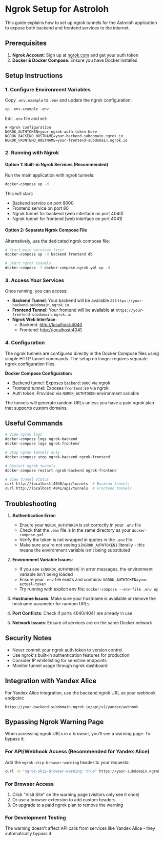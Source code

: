 # Ngrok Setup for Astroloh

This guide explains how to set up ngrok tunnels for the Astroloh application to expose both backend and frontend services to the internet.

## Prerequisites

1. **Ngrok Account**: Sign up at [ngrok.com](https://ngrok.com) and get your auth token
2. **Docker & Docker Compose**: Ensure you have Docker installed

## Setup Instructions

### 1. Configure Environment Variables

Copy `.env.example` to `.env` and update the ngrok configuration:

```bash
cp .env.example .env
```

Edit `.env` file and set:

```env
# Ngrok Configuration
NGROK_AUTHTOKEN=your-ngrok-auth-token-here
NGROK_BACKEND_HOSTNAME=your-backend-subdomain.ngrok.io
NGROK_FRONTEND_HOSTNAME=your-frontend-subdomain.ngrok.io
```

### 2. Running with Ngrok

#### Option 1: Built-in Ngrok Services (Recommended)

Run the main application with ngrok tunnels:

```bash
docker-compose up -d
```

This will start:

- Backend service on port 8000
- Frontend service on port 80
- Ngrok tunnel for backend (web interface on port 4040)
- Ngrok tunnel for frontend (web interface on port 4041)

#### Option 2: Separate Ngrok Compose File

Alternatively, use the dedicated ngrok compose file:

```bash
# Start main services first
docker-compose up -d backend frontend db

# Start ngrok tunnels
docker-compose -f docker-compose.ngrok.yml up -d
```

### 3. Access Your Services

Once running, you can access:

- **Backend Tunnel**: Your backend will be available at `https://your-backend-subdomain.ngrok.io`
- **Frontend Tunnel**: Your frontend will be available at `https://your-frontend-subdomain.ngrok.io`
- **Ngrok Web Interface**:
  - Backend: <http://localhost:4040>
  - Frontend: <http://localhost:4041>

### 4. Configuration

The ngrok tunnels are configured directly in the Docker Compose files using simple HTTP tunnel commands. The setup no longer requires separate ngrok configuration files.

**Docker Compose Configuration:**

- Backend tunnel: Exposes `backend:8000` via ngrok
- Frontend tunnel: Exposes `frontend:80` via ngrok
- Auth token: Provided via `NGROK_AUTHTOKEN` environment variable

The tunnels will generate random URLs unless you have a paid ngrok plan that supports custom domains.

## Useful Commands

```bash
# View ngrok logs
docker-compose logs ngrok-backend
docker-compose logs ngrok-frontend

# Stop ngrok tunnels only
docker-compose stop ngrok-backend ngrok-frontend

# Restart ngrok tunnels
docker-compose restart ngrok-backend ngrok-frontend

# View tunnel status
curl http://localhost:4040/api/tunnels  # Backend tunnels
curl http://localhost:4041/api/tunnels  # Frontend tunnels
```

## Troubleshooting

1. **Authentication Error**:
   - Ensure your `NGROK_AUTHTOKEN` is set correctly in your `.env` file
   - Check that the `.env` file is in the same directory as your `docker-compose.yml`
   - Verify the token is not wrapped in quotes in the `.env` file
   - Make sure you're not seeing `${NGROK_AUTHTOKEN}` literally - this means the environment variable isn't being substituted

2. **Environment Variable Issues**:
   - If you see `${NGROK_AUTHTOKEN}` in error messages, the environment variable isn't being loaded
   - Ensure your `.env` file exists and contains: `NGROK_AUTHTOKEN=your-actual-token`
   - Try running with explicit env file: `docker-compose --env-file .env up`

3. **Hostname Issues**: Make sure your hostname is available or remove the hostname parameter for random URLs
4. **Port Conflicts**: Check if ports 4040/4041 are already in use
5. **Network Issues**: Ensure all services are on the same Docker network

## Security Notes

- Never commit your ngrok auth token to version control
- Use ngrok's built-in authentication features for production
- Consider IP whitelisting for sensitive endpoints
- Monitor tunnel usage through ngrok dashboard

## Integration with Yandex Alice

For Yandex Alice integration, use the backend ngrok URL as your webhook endpoint:

```
https://your-backend-subdomain.ngrok.io/api/v1/yandex/webhook
```

## Bypassing Ngrok Warning Page

When accessing ngrok URLs in a browser, you'll see a warning page. To bypass it:

### For API/Webhook Access (Recommended for Yandex Alice)

Add the `ngrok-skip-browser-warning` header to your requests:

```bash
curl -H "ngrok-skip-browser-warning: true" https://your-subdomain.ngrok-io/api/endpoint
```

### For Browser Access

1. Click "Visit Site" on the warning page (visitors only see it once)
2. Or use a browser extension to add custom headers
3. Or upgrade to a paid ngrok plan to remove the warning

### For Development Testing

The warning doesn't affect API calls from services like Yandex Alice - they automatically bypass it.
